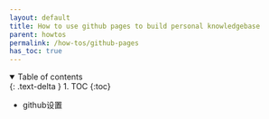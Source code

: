 ```yaml
---
layout: default
title: How to use github pages to build personal knowledgebase
parent: howtos
permalink: /how-tos/github-pages
has_toc: true
---
```

<details open markdown="block">
  <summary>
    Table of contents
  </summary>
  {: .text-delta }
1. TOC
{:toc}
</details>

* github设置

